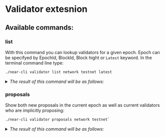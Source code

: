 # Validator extesnion

## Available commands:

### list
With this command you can lookup validators for a given epoch. Epoch can be specifyed by EpochId, BlockId, Block hight or `Latest` keyword.
In the terminal command line type:
```txt
./near-cli validator list network testnet latest 
```

<details><summary><i>The result of this command will be as follows:</i></summary>

```txt
TODO: copy output when it will be available
```
</details>

### proposals
Show both new proposals in the current epoch as well as current validators who are implicitly proposing:
```txt
./near-cli validator proposals network testnet`
```

<details><summary><i>The result of this command will be as follows:</i></summary>

```txt
TODO: copy output when it will be available
```
</details>